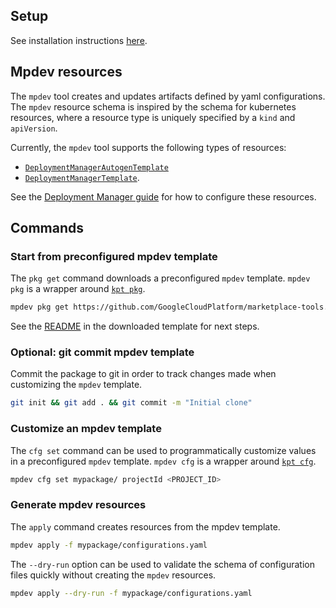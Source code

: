 ## Setup

See installation instructions [here](../README.md).

## Mpdev resources

The `mpdev` tool creates and updates artifacts defined by yaml configurations. The `mpdev` resource schema
is inspired by the schema for kubernetes resources, where a resource type is
uniquely specified by a `kind` and `apiVersion`.

Currently, the `mpdev` tool supports the following types of resources:
* [`DeploymentManagerAutogenTemplate`](https://pkg.go.dev/github.com/GoogleCloudPlatform/marketplace-tools/mpdev/internal/apply?tab=doc#DeploymentManagerAutogenTemplate)
* [`DeploymentManagerTemplate`](https://pkg.go.dev/github.com/GoogleCloudPlatform/marketplace-tools/mpdev/internal/apply?tab=doc#DeploymentManagerTemplate).

See the 
[Deployment Manager guide](./deployment-manager-guide.md) for how to configure
these resources.

## Commands

### Start from preconfigured mpdev template

The `pkg get` command downloads a preconfigured `mpdev` template. `mpdev pkg` is
a wrapper around 
[`kpt pkg`](https://googlecontainertools.github.io/kpt/reference/pkg/get).

```bash
mpdev pkg get https://github.com/GoogleCloudPlatform/marketplace-tools.git/examples/deployment-manager/autogen/singlevm mypackage
```

See the [README](../examples/deployment-manager/autogen/singlevm/README.md) in
the downloaded template for next steps.

### Optional: git commit mpdev template

Commit the package to git in order to track changes made when customizing the
`mpdev` template.

```bash
git init && git add . && git commit -m "Initial clone"
```

### Customize an mpdev template

The `cfg set` command can be used to programmatically customize values in a
preconfigured `mpdev` template.
`mpdev cfg` is a wrapper around
[`kpt cfg`](https://googlecontainertools.github.io/kpt/reference/cfg/set).

```bash
mpdev cfg set mypackage/ projectId <PROJECT_ID>
```

### Generate mpdev resources

The `apply` command creates resources from the mpdev template.

```bash
mpdev apply -f mypackage/configurations.yaml
```

The `--dry-run` option can be used to validate the schema of configuration files
quickly without creating the `mpdev` resources.

```bash
mpdev apply --dry-run -f mypackage/configurations.yaml
```
